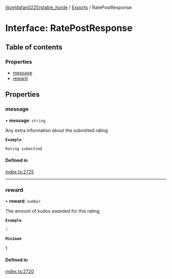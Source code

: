 [@zeldafan0225/stable_horde](../modules.md) / [Exports](../modules.md) / RatePostResponse

# Interface: RatePostResponse

## Table of contents

### Properties

- [message](RatePostResponse.md#message)
- [reward](RatePostResponse.md#reward)

## Properties

### message

• **message**: `string`

Any extra information about the submitted rating

**`Example`**

```ts
Rating submitted
```

#### Defined in

[index.ts:2725](https://github.com/ZeldaFan0225/stable_horde/blob/bf3b9d2/index.ts#L2725)

___

### reward

• **reward**: `number`

The amount of kudos awarded for this rating

**`Example`**

```ts
5
```

**`Minimum`**

1

#### Defined in

[index.ts:2720](https://github.com/ZeldaFan0225/stable_horde/blob/bf3b9d2/index.ts#L2720)

